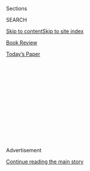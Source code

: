 <div id="app">

<div>

<div>

<div>

<div class="NYTAppHideMasthead css-1q2w90k e1suatyy0">

<div class="section css-ui9rw0 e1suatyy2">

<div class="css-eph4ug er09x8g0">

<div class="css-6n7j50">

</div>

<span class="css-1dv1kvn">Sections</span>

<div class="css-10488qs">

<span class="css-1dv1kvn">SEARCH</span>

</div>

[Skip to content](#site-content)[Skip to site index](#site-index)

</div>

<div id="masthead-section-label" class="css-1wr3we4 eaxe0e00">

[Book
Review](https://www.nytimes3xbfgragh.onion/section/books/review)

</div>

<div class="css-10698na e1huz5gh0">

</div>

</div>

<div id="masthead-bar-one" class="section hasLinks css-15hmgas e1csuq9d3">

<div class="css-uqyvli e1csuq9d0">

</div>

<div class="css-1uqjmks e1csuq9d1">

</div>

<div class="css-9e9ivx">

[](https://myaccount.nytimes3xbfgragh.onion/auth/login?response_type=cookie&client_id=vi)

</div>

<div class="css-1bvtpon e1csuq9d2">

[Today’s
Paper](https://www.nytimes3xbfgragh.onion/section/todayspaper)

</div>

</div>

</div>

</div>

<div data-aria-hidden="false">

<div id="site-content" data-role="main">

<div>

<div class="css-1aor85t" style="opacity:0.000000001;z-index:-1;visibility:hidden">

<div class="css-1hqnpie">

<div class="css-epjblv">

<span class="css-17xtcya">[Book
Review](/section/books/review)</span><span class="css-x15j1o">|</span><span class="css-fwqvlz">A
Guide to Nordic
Noir</span>

</div>

<div class="css-k008qs">

<div class="css-1iwv8en">

<span class="css-18z7m18"></span>

<div>

</div>

</div>

<span class="css-1n6z4y">https://nyti.ms/3jFbnv8</span>

<div class="css-1705lsu">

<div class="css-4xjgmj">

<div class="css-4skfbu" data-role="toolbar" data-aria-label="Social Media Share buttons, Save button, and Comments Panel with current comment count" data-testid="share-tools">

  - 
  - 
  - 
  - 
    
    <div class="css-6n7j50">
    
    </div>

  - 

</div>

</div>

</div>

</div>

</div>

</div>

<div id="NYT_TOP_BANNER_REGION" class="css-13pd83m">

</div>

<div id="top-wrapper" class="css-1sy8kpn">

<div id="top-slug" class="css-l9onyx">

Advertisement

</div>

[Continue reading the main
story](#after-top)

<div class="ad top-wrapper" style="text-align:center;height:100%;display:block;min-height:250px">

<div id="top" class="place-ad" data-position="top" data-size-key="top">

</div>

</div>

<div id="after-top">

</div>

</div>

<div>

<div id="sponsor-wrapper" class="css-1hyfx7x">

<div id="sponsor-slug" class="css-19vbshk">

Supported by

</div>

[Continue reading the main
story](#after-sponsor)

<div id="sponsor" class="ad sponsor-wrapper" style="text-align:center;height:100%;display:block">

</div>

<div id="after-sponsor">

</div>

</div>

<div class="css-186x18t">

</div>

<div class="css-1vkm6nb ehdk2mb0">

# A Guide to Nordic Noir

</div>

Want to read something cold and dark on a hot summer day? We’ve got
recommendations.

<div class="css-79elbk" data-testid="photoviewer-wrapper">

<div class="css-z3e15g" data-testid="photoviewer-wrapper-hidden">

</div>

<div class="css-1a48zt4 ehw59r15" data-testid="photoviewer-children">

![<span class="css-cnj6d5 e1z0qqy90" itemprop="copyrightHolder"><span class="css-1ly73wi e1tej78p0">Credit...</span><span><span>Hokyoung
Kim</span></span></span>](https://static01.graylady3jvrrxbe.onion/images/2020/07/26/books/review/26ScandinavianNoir01/26ScandinavianNoir-articleLarge.jpg?quality=75&auto=webp&disable=upscale)

</div>

</div>

<div class="css-18e8msd">

<div class="css-vp77d3 epjyd6m0">

<div class="css-1baulvz">

By [<span class="css-1baulvz" itemprop="name">Tina
Jordan</span>](https://www.nytimes3xbfgragh.onion/by/tina-jordan) and
<span class="css-1baulvz last-byline" itemprop="name">Marilyn
Stasio</span>

</div>

</div>

  - July 24,
    2020

  - 
    
    <div class="css-4xjgmj">
    
    <div class="css-d8bdto" data-role="toolbar" data-aria-label="Social Media Share buttons, Save button, and Comments Panel with current comment count" data-testid="share-tools">
    
      - 
      - 
      - 
      - 
        
        <div class="css-6n7j50">
        
        </div>
    
      - 
    
    </div>
    
    </div>

</div>

</div>

<div class="section meteredContent css-1r7ky0e" name="articleBody" itemprop="articleBody">

<div class="css-1fanzo5 StoryBodyCompanionColumn">

<div class="css-53u6y8">

What, exactly, is Scandinavian noir? They’re thrillers with a few things
in common — an almost dour sensibility, a belief that political issues
are the bedrock of modern crime fiction. They often feature bleak, snowy
settings and what seem to be rather morose police detectives. If you’re
looking for a dark, chilly read, pluck one from this list.

## Denmark

**Jussi Adler-Olsen**  
One of Denmark’s most popular crime authors, Adler-Olsen brings great
inventiveness to the depiction of sadistic brutality in his disturbing
Department Q novels.  
**Must Read** “The Absent One”

**Sara Blaedel**  
Her best-known series is about a Danish homicide detective, Louise Rick
(a housebroken Lisbeth Salander), who often takes up the cause of
marginalized women in her cases.  
**Must Read** “The Midnight Witness”

**Leif Davidsen**  
The foreign correspondent’s trenchant novels offer an intrigue-filled
look at European politics.  
**Must Read** “The Russian Singer”

</div>

</div>

<div class="css-1fanzo5 StoryBodyCompanionColumn">

<div class="css-53u6y8">

**Soren and Lotte Hammer**  
This brother-and-sister writing team delivers a solid series about the
melancholy homicide chief at the Copenhagen Police Department.  
**Must Read** “The Vanished”

**Peter Hoeg**  
It wasn’t Stieg Larsson who sparked Americans’ current love affair with
Nordic crime novels. It was Hoeg, whose Greenland-set crime thriller
“Smilla’s Sense of Snow” became a surprise best seller when it was
translated into English in 1993.  
**Must Read** “Smilla’s Sense of Snow”

**Lene Kaaberbol and Agnete Friis**  
Their disturbing novels, all exposés of social injustice, are led by the
righteous Red Cross nurse Nina Borg.  
**Must Read** “The Boy in the Suitcase”

**Soren Sveistrup**  
Sveistrup, the creator of the Danish crime show “The Killing,” has
written only one book, a graphic, gruesome police procedural about a
body-part-collecting serial killer.  
**Must Read** “The Chestnut
Man”

<div class="css-79elbk" data-testid="photoviewer-wrapper">

<div class="css-z3e15g" data-testid="photoviewer-wrapper-hidden">

</div>

<div class="css-1a48zt4 ehw59r15" data-testid="photoviewer-children">

<div class="css-zgakxe erfvjey0">

<span class="css-1ly73wi e1tej78p0">Image</span>

<div class="css-zjzyr8">

<div data-testid="lazyimage-container" style="height:386.6666666666667px">

</div>

</div>

</div>

<span class="css-cnj6d5 e1z0qqy90" itemprop="copyrightHolder"><span class="css-1ly73wi e1tej78p0">Credit...</span><span>Hokyoung
Kim</span></span>

</div>

</div>

## Finland

**Kati Hiekkapelto**  
Her novels are a bracing mix of crime and social commentary, but what
sets Hiekkapelto apart are her narratives, a dizzying blend of twists,
switchbacks and turns.  
**Must Read** “The Defenceless”

</div>

</div>

<div class="css-1fanzo5 StoryBodyCompanionColumn">

<div class="css-53u6y8">

**Matti Joensuu**  
Joensuu, a Finnish cop, wrote beloved, fantasy-laced books starring
Detective Sgt. Timo Harjunpaa of the Helsinki Police Department’s
violent crimes unit.  
**Must Read** “The Priest of Evil”

**Leena Lehtolainen**  
In Lehtolainen’s edgy series, the personal life of cop-turned-lawyer
Maria Kallio keeps interfering with the crimes she’s trying to solve.  
**Must Read** “Copper Heart”

**Jarkko Sipila**  
Not many volumes of Sipila’s biting, dry Helsinki Homicide series have
been translated into English, but the ones that have are excellent.  
**Must Read** “Against the Wall”

**Antti Tuomainen**  
You don’t expect to laugh when you’re reading about terrible crimes, but
that’s what you’ll do when you pick up one of Tuomainen’s decidedly
quirky thrillers.  
**Must Read** “The Man Who
Died”

</div>

</div>

<div class="css-79elbk" data-testid="photoviewer-wrapper">

<div class="css-z3e15g" data-testid="photoviewer-wrapper-hidden">

</div>

<div class="css-1a48zt4 ehw59r15" data-testid="photoviewer-children">

![<span class="css-cnj6d5 e1z0qqy90" itemprop="copyrightHolder"><span class="css-1ly73wi e1tej78p0">Credit...</span><span>Hokyoung
Kim</span></span>](https://static01.graylady3jvrrxbe.onion/images/2020/07/26/books/review/26ScandinavianNoir-03/26ScandinavianNoir-03-articleLarge.jpg?quality=75&auto=webp&disable=upscale)

</div>

</div>

<div class="css-1fanzo5 StoryBodyCompanionColumn">

<div class="css-53u6y8">

## Iceland

**Viktor Ingolfsson**  
In his best books, set in remote parts of Iceland, Ingolfsson weaves in
strands of history, folklore and sociology; you’ll learn how to collect
eiderdown from duck nests and gather kittiwake eggs.  
**Must Read** “The Flatey Enigma”

</div>

</div>

<div class="css-1fanzo5 StoryBodyCompanionColumn">

<div class="css-53u6y8">

**Steinar Bragi**  
Bragi’s psychological thrillers, tinged with an almost Lovecraftian
sense of horror, are as much about the ills of contemporary society as
they are about individual crimes.  
**Must Read** “The Ice Lands”

**Arnaldur Indridason**  
Loss and abandonment bedevil Indridason’s detective, Erlendur Sveinsson,
who is haunted by the childhood disappearance of his younger brother in
a snowstorm.  
**Must Read** “Arctic Chill”

**Ragnar Jonasson**  
Although he specializes in classically crafted whodunits, Jonasson has a
gift for describing his starkly beautiful Icelandic settings.  
**Must Read** “Snowblind”

**Yrsa Sigurdardottir**  
Like many of her fellow Scandinavian writers, Sigurdardottir has created
a memorably depressed police detective.  
**Must Read** “The Day Is
Dark”

<div class="css-79elbk" data-testid="photoviewer-wrapper">

<div class="css-z3e15g" data-testid="photoviewer-wrapper-hidden">

</div>

<div class="css-1a48zt4 ehw59r15" data-testid="photoviewer-children">

<div class="css-zgakxe erfvjey0">

<span class="css-1ly73wi e1tej78p0">Image</span>

<div class="css-zjzyr8">

<div data-testid="lazyimage-container" style="height:386.6666666666667px">

</div>

</div>

</div>

<span class="css-cnj6d5 e1z0qqy90" itemprop="copyrightHolder"><span class="css-1ly73wi e1tej78p0">Credit...</span><span>Hokyoung
Kim</span></span>

</div>

</div>

## Norway

**Samuel Bjork**  
Books by Bjork — the pen name of the Norwegian novelist, playwright and
singer-songwriter Frode Sander Oien — check all the Scandinavian noir
boxes. The real pleasure comes from deciphering their plots, which are
as deviously tricky as a 500-piece puzzle.  
**Must Read** “I’m Traveling Alone”

**Thomas Enger**  
In his series, Enger follows the high-octane exploits of an
investigative journalist named Henning Juul, who gets involved in some
of the best chase scenes ever written.  
**Must Read** “Burned”

</div>

</div>

<div class="css-1fanzo5 StoryBodyCompanionColumn">

<div class="css-53u6y8">

**Karin Fossum**  
Fossum writes suspense novels on abnormal-psychology themes, but in a
perversely delicate style that brings Ruth Rendell to mind.  
**Must Read** “Black Seconds”

**Anne Holt**  
This author and former minister of justice — best known for procedurals
that are written with an easy, unforced style — has created one of the
genre’s most memorable detectives, a prickly police officer named Hanne
Willhelmsen.  
**Must Read** “1222”

**Jorn Lier Horst**  
Horst, a former Norwegian police detective, is often compared to
Sweden’s Henning Mankell for his moody, sweeping crime dramas.  
**Must Read** “Closed for Winter”

**Jo Nesbo**  
The best-known novels from this Norwegian rock star-turned-crime writer
feature Harry Hole, a macho homicide cop in perennial pursuit of
foaming-at-the-mouth psychopaths.  
**Must Read** “The Redbreast”

**Pernille Rygg**  
In Rygg’s atmospheric yet delightfully offbeat thrillers, a young
scientist becomes an amateur sleuth after the unexpected death of her
father.  
**Must Read** “The Butterfly Effect”

**Gunnar Staalesen**  
Staalesen isn’t very well known in this country, which is a shame, since
his series, starring the hard-boiled Bergen detective Varg Veum (whose
name in Old Norse means “the outlaw”), is as searing and gripping as
they come.  
**Must Read** “Wolves at the
Door”

<div class="css-79elbk" data-testid="photoviewer-wrapper">

<div class="css-z3e15g" data-testid="photoviewer-wrapper-hidden">

</div>

<div class="css-1a48zt4 ehw59r15" data-testid="photoviewer-children">

<div class="css-zgakxe erfvjey0">

<span class="css-1ly73wi e1tej78p0">Image</span>

<div class="css-zjzyr8">

<div data-testid="lazyimage-container" style="height:386.6666666666667px">

</div>

</div>

</div>

<span class="css-cnj6d5 e1z0qqy90" itemprop="copyrightHolder"><span class="css-1ly73wi e1tej78p0">Credit...</span><span>Hokyoung
Kim</span></span>

</div>

</div>

</div>

</div>

<div class="css-1fanzo5 StoryBodyCompanionColumn">

<div class="css-53u6y8">

## Sweden

**Karin Alvtegen**  
A personal tragedy led Alvtegen — the great-niece of Astrid Lindgren, of
“Pippi Longstocking” fame — to pick up a pen for the first time.
(“Finding the ability to write felt similar to have suddenly
discovered a secret room in which I had never been before,” she has
said.)  
**Must Read** “Missing”

**Arne Dahl**  
Jan Arnald, a Swedish literary critic and novelist, writes the grisly
but blackly comic Intercrime novels — about a team of Swedish
investigators — under the name Arne Dahl. **Must Read** “Misterioso”

**M.T. Edvardsson**  
Best known as a Y.A. author in Sweden, Edvardsson has had only one book
translated into English: “A Nearly Normal Family,” the story of an
18-year-old girl who’s been accused of murder.  
**Must Read** “A Nearly Normal Family”

**Kerstin Ekman**  
In Ekman’s powerful, evocative novels, the brooding landscapes become
characters in their own right.  
**Must Read** “Blackwater”

**Kjell Eriksson**  
While Scandinavian thriller writers are famously unemotional, Eriksson’s
police procedurals demonstrate extraordinary compassion for those caught
up in serious crimes.  
**Must Read** “The Cruel Stars of the Night”

**Camilla Grebe**  
Though she sometimes teams up with her sister Asa Traff to write novels,
Grebe’s best books — the slow-burn ones starring the profiler Hanne
Lagerlind-Schon — are her own.  
**Must Read** “After She’s Gone”

**Lars Kepler**  
The husband-and-wife team behind Kepler — Alexandra Coelho Ahndoril and
Alexander Ahndoril — has a taste for the macabre and a surefire recipe
for the lurid serial-killer thriller.  
**Must Read** “The Sandman”

</div>

</div>

<div class="css-1fanzo5 StoryBodyCompanionColumn">

<div class="css-53u6y8">

**Jens Lapidus**  
His Stockholm Trilogy is a good old-fashioned gangster story about the
godfathers of Sweden’s criminal underworld.  
**Must Read** “Easy Money”

**Stieg Larsson**  
He revived the craze for Scandinavian mystery with “The Girl With the
Dragon Tattoo,” and his political paranoia and sadomasochistic
sensibilities continue to influence the genre.  
**Must Read** “The Girl With the Dragon Tattoo”

**Henning Mankell**  
Outside of Larsson, Mankell is probably Sweden’s best-known crime
novelist; his philosophical police procedurals feature the gloomy
homicide detective Kurt Wallander.  
**Must Read** “Faceless Killers”

**Hakan Nesser**  
His novels, set in a made-up country with a vaguely Swedish coastline,
feature a cerebral chief inspector given to brooding on abstract
concepts of good and evil while solving un-Swedish crimes like ax
murders.  
**Must Read** “Borkmann’s Point”

**Roslund & Hellstrom**  
Anders Roslund and Borge Hellstrom, the authors behind this pen name,
have a knack for transforming social scourges into taut, gritty
thrillers.  
**Must Read** “Box 21”

**Emelie Schepp**  
In her trilogy about an aloof and unlikable public prosecutor with a
hidden past, Schepp takes on such thorny issues as class prejudice,
exploitation and broken trust.  
**Must Read** “Marked for Life”

**Maj Sjowall and Per Wahloo**  
Their widely translated police procedurals, about a dedicated cop named
Martin Beck, introduced an international readership to the progressive
socialism of Swedish society in the 1960s and ’70s.  
**Must Read** “The Laughing Policeman”

</div>

</div>

<div class="css-1fanzo5 StoryBodyCompanionColumn">

<div class="css-53u6y8">

**Johan Theorin**  
Theorin, a journalist and author, improvises on the traditional recipe
for Nordic thrillers by adding generous sprinklings of folklore and the
supernatural.  
**Must Read** “Echoes From the Dead”

**Helene Tursten**  
When it comes to Scandinavian fiction, as Tursten shows, the women can
be every bit as bloodthirsty as the men.  
**Must Read** “An Elderly Lady Is Up to No Good”

Marilyn Stasio has covered crime fiction for the Book Review since 1988.
Her column appears twice a month.

*Follow New York Times Books on*
[*Facebook*](https://www.facebookcorewwwi.onion/nytbooks/)*,*
[*Twitter*](https://twitter.com/nytimesbooks) *and*
[*Instagram*](https://www.instagram.com/nytbooks/)*, sign up for* [*our
newsletter*](https://www.nytimes3xbfgragh.onion/newsletters/books-review)
*or* [*our literary
calendar*](https://www.nytimes3xbfgragh.onion/interactive/2017/books/books-calendar.html)*.
And listen to us on the* [*Book Review
podcast*](https://www.nytimes3xbfgragh.onion/column/book-review-podcast)*.*

</div>

</div>

</div>

<div>

</div>

<div>

</div>

<div>

</div>

<div>

<div id="bottom-wrapper" class="css-1ede5it">

<div id="bottom-slug" class="css-l9onyx">

Advertisement

</div>

[Continue reading the main
story](#after-bottom)

<div id="bottom" class="ad bottom-wrapper" style="text-align:center;height:100%;display:block;min-height:90px">

</div>

<div id="after-bottom">

</div>

</div>

</div>

</div>

</div>

## Site Index

<div>

</div>

## Site Information Navigation

  - [© <span>2020</span> <span>The New York Times
    Company</span>](https://help.nytimes3xbfgragh.onion/hc/en-us/articles/115014792127-Copyright-notice)

<!-- end list -->

  - [NYTCo](https://www.nytco.com/)
  - [Contact
    Us](https://help.nytimes3xbfgragh.onion/hc/en-us/articles/115015385887-Contact-Us)
  - [Work with us](https://www.nytco.com/careers/)
  - [Advertise](https://nytmediakit.com/)
  - [T Brand Studio](http://www.tbrandstudio.com/)
  - [Your Ad
    Choices](https://www.nytimes3xbfgragh.onion/privacy/cookie-policy#how-do-i-manage-trackers)
  - [Privacy](https://www.nytimes3xbfgragh.onion/privacy)
  - [Terms of
    Service](https://help.nytimes3xbfgragh.onion/hc/en-us/articles/115014893428-Terms-of-service)
  - [Terms of
    Sale](https://help.nytimes3xbfgragh.onion/hc/en-us/articles/115014893968-Terms-of-sale)
  - [Site
    Map](https://spiderbites.nytimes3xbfgragh.onion)
  - [Help](https://help.nytimes3xbfgragh.onion/hc/en-us)
  - [Subscriptions](https://www.nytimes3xbfgragh.onion/subscription?campaignId=37WXW)

</div>

</div>

</div>

</div>
